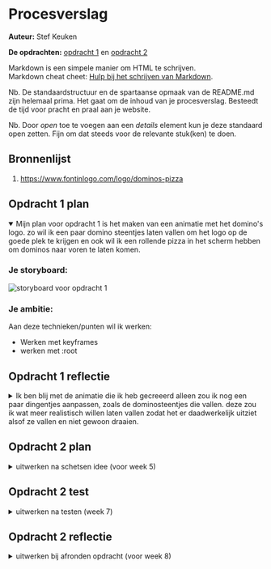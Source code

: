 # Procesverslag
**Auteur:** Stef Keuken

**De opdrachten:** [opdracht 1](opdracht1/index.html) en [opdracht 2](opdracht2/index.html)


Markdown is een simpele manier om HTML te schrijven.  
Markdown cheat cheet: [Hulp bij het schrijven van Markdown](https://github.com/adam-p/markdown-here/wiki/Markdown-Cheatsheet).

Nb. De standaardstructuur en de spartaanse opmaak van de README.md zijn helemaal prima. Het gaat om de inhoud van je procesverslag. Besteedt de tijd voor pracht en praal aan je website.

Nb. Door *open* toe te voegen aan een *details* element kun je deze standaard open zetten. Fijn om dat steeds voor de relevante stuk(ken) te doen.



## Bronnenlijst
  1. https://www.fontinlogo.com/logo/dominos-pizza



## Opdracht 1 plan

<details open>
  <summary>Mijn plan voor opdracht 1 is het maken van een animatie met het domino's logo. zo wil ik een paar domino steentjes laten vallen om het logo op de goede plek te krijgen en ook wil ik een rollende pizza in het scherm hebben om dominos naar voren te laten komen.</summary>


  ### Je storyboard:
  <img src="readme-images/Storyboard-dominoslogo" width="500px" alt="storyboard voor opdracht 1">


  ### Je ambitie: 
  Aan deze technieken/punten wil ik werken:
  - Werken met keyframes
  - werken met :root
 
</details>



## Opdracht 1 reflectie

<details>
  <summary>Ik ben blij met de animatie die ik heb gecreeerd alleen zou ik nog een paar dingentjes aanpassen, zoals de dominosteentjes die vallen. deze zou ik wat meer realistisch willen laten vallen zodat het er daadwerkelijk uitziet alsof ze vallen en niet gewoon draaien.</summary>


  ### Je uitkomst - karakteristiek screenshot(s):
  <img src="readme-images/dummy-plaatje.svg" width="375px" alt="uitomst opdracht 1">


  ### Dit ging goed/Heb ik geleerd: 
  Het goed werken met keyframes en animaties is best wel goed gelukt, ook ben ik wat beter geworden in het goed commenten bij mijn css zodat het wat overzichtelijker wordt.

  <img src="readme-images/dummy-plaatje.svg" width="375px" alt="top">


  ### Dit was lastig/Is niet gelukt:
  Realistisch laten vallen van de domino steentjes

  <img src="readme-images/dummy-plaatje.svg" width="375px" alt="bummer">
</details>



## Opdracht 2 plan

<details>
  <summary>uitwerken na schetsen idee (voor week 5)</summary>


  ### Je ontwerp:
  <img src="readme-images/dummy-plaatje.svg" width="375px" alt="ontwerp opdracht 2">


  ### Je ambitie: 
  Aan deze technieken/punten wil ik werken:
  - punt 1
  - punt 2
  - nog een punt
  - ...
</details>



## Opdracht 2 test

<details>
  <summary>uitwerken na testen (week 7)</summary>

  Neem minimaal 5 bevindingen op:



  ### Bevinding 1:
  Omschrijving van wat er nog niet orde was (tekst en afbeeding(en)).

  #### oplossing:
  Beschrijving hoe je het hebt hebt opgelost of als het niet gelukt is hoe je het zou oplossen (tekst en afbeeding(en)).



  ### Bevinding 2:
  Omschrijving van wat er nog niet orde was (tekst en afbeeding(en)).

  #### oplossing:
  Beschrijving hoe je het hebt hebt opgelost of als het niet gelukt is hoe je het zou oplossen (tekst en afbeeding(en)).



  ### Bevinding 3:
  ...
</details>



## Opdracht 2 reflectie

<details>
  <summary>uitwerken bij afronden opdracht (voor week 8)</summary>

  ### Je uitkomst - karakteristiek screenshot(s):
  <img src="readme-images/dummy-plaatje.svg" width="375px" alt="uitkomst opdracht 2">


  ### Dit ging goed/Heb ik geleerd: 
  Korte omschrijving met plaatje(s)

  <img src="readme-images/dummy-plaatje.svg" width="375px" alt="top">


  ### Dit was lastig/Is niet gelukt:
  Korte omschrijving met plaatje(s)

  <img src="readme-images/dummy-plaatje.svg" width="375px" alt="bummer">
</details>

